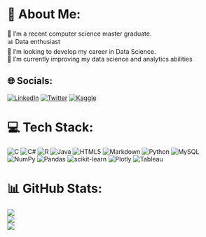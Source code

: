 # 💫 About Me:
🔭 I’m a recent computer science master graduate.<br> :bar_chart: Data enthusiast<br>👯 I’m looking to develop my career in Data Science. <br>🌱 I’m currently improving my data science and analytics abilities<br>


## 🌐 Socials:
[![LinkedIn](https://img.shields.io/badge/LinkedIn-0077B5?style=for-the-badge&logo=linkedin&logoColor=white)](https://www.linkedin.com/in/hdcortesd/) [![Twitter](https://img.shields.io/badge/Twitter-1DA1F2?style=for-the-badge&logo=twitter&logoColor=white)](https://twitter.com/@hdcortesd) [![Kaggle](https://img.shields.io/badge/Kaggle-20BEFF?style=for-the-badge&logo=Kaggle&logoColor=white)](https://www.kaggle.com/hdcortes)

# 💻 Tech Stack:
![C](https://img.shields.io/badge/c-%2300599C.svg?style=for-the-badge&logo=c&logoColor=white) ![C#](https://img.shields.io/badge/c%23-%23239120.svg?style=for-the-badge&logo=c-sharp&logoColor=white) ![R](https://img.shields.io/badge/r-%23276DC3.svg?style=for-the-badge&logo=r&logoColor=white) ![Java](https://img.shields.io/badge/java-%23ED8B00.svg?style=for-the-badge&logo=java&logoColor=white) ![HTML5](https://img.shields.io/badge/html5-%23E34F26.svg?style=for-the-badge&logo=html5&logoColor=white) ![Markdown](https://img.shields.io/badge/markdown-%23000000.svg?style=for-the-badge&logo=markdown&logoColor=white) ![Python](https://img.shields.io/badge/python-3670A0?style=for-the-badge&logo=python&logoColor=ffdd54) ![MySQL](https://img.shields.io/badge/mysql-%2300f.svg?style=for-the-badge&logo=mysql&logoColor=white) ![NumPy](https://img.shields.io/badge/numpy-%23013243.svg?style=for-the-badge&logo=numpy&logoColor=white) ![Pandas](https://img.shields.io/badge/pandas-%23150458.svg?style=for-the-badge&logo=pandas&logoColor=white) ![scikit-learn](https://img.shields.io/badge/scikit--learn-%23F7931E.svg?style=for-the-badge&logo=scikit-learn&logoColor=white) ![Plotly](https://img.shields.io/badge/Plotly-%233F4F75.svg?style=for-the-badge&logo=plotly&logoColor=white) ![Tableau](https://img.shields.io/badge/Tableau-E97627?style=for-the-badge&logo=Tableau&logoColor=white)
# 📊 GitHub Stats:
![](https://github-readme-stats.vercel.app/api?username=MaxPower14&theme=dark&hide_border=false&include_all_commits=false&count_private=false)<br/>
![](https://github-readme-streak-stats.herokuapp.com/?user=MaxPower14&theme=dark&hide_border=false)<br/>
![](https://github-readme-stats.vercel.app/api/top-langs/?username=MaxPower14&theme=dark&hide_border=false&include_all_commits=false&count_private=false&layout=compact)

